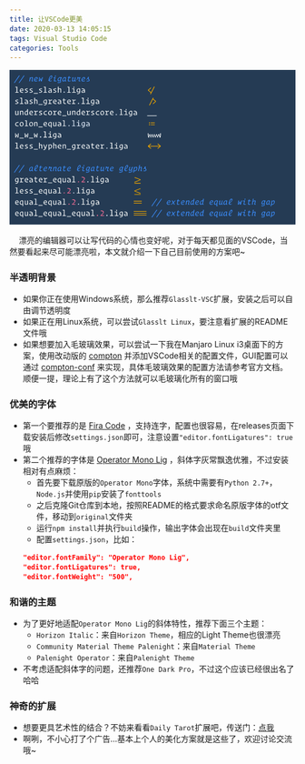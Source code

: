```yaml
---
title: 让VSCode更美
date: 2020-03-13 14:05:15
tags: Visual Studio Code
categories: Tools
---
```

<img src="vsc-beautify/demo.png" width="900px">
  
$\quad$漂亮的编辑器可以让写代码的心情也变好呢，对于每天都见面的VSCode，当然要看起来尽可能漂亮啦，本文就介绍一下自己目前使用的方案吧~

<!-- more -->

### 半透明背景
- 如果你正在使用Windows系统，那么推荐`Glasslt-VSC`扩展，安装之后可以自由调节透明度
- 如果正在用Linux系统，可以尝试`Glasslt Linux`，要注意看扩展的README文件哦
- 如果想要加入毛玻璃效果，可以尝试一下我在Manjaro Linux i3桌面下的方案，使用改动版的&nbsp;[compton](https://github.com/raptazure/compton)&nbsp;并添加VSCode相关的配置文件，GUI配置可以通过&nbsp;[compton-conf](https://github.com/lxqt/compton-conf)&nbsp;来实现，具体毛玻璃效果的配置方法请参考官方文档。顺便一提，理论上有了这个方法就可以毛玻璃化所有的窗口哦

### 优美的字体
- 第一个要推荐的是&nbsp;[Fira Code](https://github.com/tonsky/FiraCode)&nbsp;，支持连字，配置也很容易，在releases页面下载安装后修改`settings.json`即可，注意设置`"editor.fontLigatures": true`哦
- 第二个推荐的字体是&nbsp;[Operator Mono Lig](https://github.com/kiliman/operator-mono-lig)&nbsp;，斜体字灰常飘逸优雅，不过安装相对有点麻烦：
  - 首先要下载原版的`Operator Mono`字体，系统中需要有`Python 2.7+`，`Node.js`并使用`pip`安装了`fonttools`
  - 之后克隆Git仓库到本地，按照README的格式要求命名原版字体的otf文件，移动到`original`文件夹
  - 运行`npm install`并执行`build`操作，输出字体会出现在`build`文件夹里
  - 配置`settings.json`，比如：
  ```json
  "editor.fontFamily": "Operator Mono Lig",
  "editor.fontLigatures": true,
  "editor.fontWeight": "500",
  ```

### 和谐的主题
- 为了更好地适配`Operator Mono Lig`的斜体特性，推荐下面三个主题：
  - `Horizon Italic`：来自`Horizon Theme`，相应的Light Theme也很漂亮
  - `Community Material Theme Palenight`：来自`Material Theme`
  - `Palenight Operator`：来自`Palenight Theme`
- 不考虑适配斜体字的问题，还推荐`One Dark Pro`，不过这个应该已经很出名了哈哈

### 神奇的扩展
- 想要更具艺术性的结合？不妨来看看`Daily Tarot`扩展吧，传送门：[点我](https://marketplace.visualstudio.com/items?itemName=raptazure.daily-tarot)
- 啊咧，不小心打了个广告...基本上个人的美化方案就是这些了，欢迎讨论交流哦~